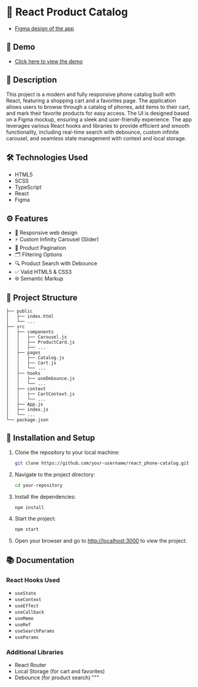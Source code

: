 # 📱 React Product Catalog

- [Figma design of the app](https://www.figma.com/file/FRxncC4lfyhs6og1L6FGEU/Phone-catalog-(V2)-Rounded-Style-2?node-id=0%3A1)


## 🚀 Demo

- [Click here to view the demo](https://vbuldenko.github.io/react_phone-catalog/)

## 📖 Description

This project is a modern and fully responsive phone catalog built with React, featuring a shopping cart and a favorites page. The application allows users to browse through a catalog of phones, add items to their cart, and mark their favorite products for easy access. The UI is designed based on a Figma mockup, ensuring a sleek and user-friendly experience. The app leverages various React hooks and libraries to provide efficient and smooth functionality, including real-time search with debounce, custom infinite carousel, and seamless state management with context and local storage.

## 🛠️ Technologies Used

- HTML5
- SCSS
- TypeScript
- React
- Figma

## ⚙️ Features

- 📱 Responsive web design
- ⚡️ Custom Infinity Carousel (Slider)
- 📄 Product Pagination
- 🗂️ Filtering Options
- 🔍 Product Search with Debounce
- ✅ Valid HTML5 & CSS3
- 🌐 Semantic Markup

## 📂 Project Structure


```
├── public
│   ├── index.html
│   └── ...
├── src
│   ├── components
│   │   ├── Carousel.js
│   │   ├── ProductCard.js
│   │   ├── ...
│   ├── pages
│   │   ├── Catalog.js
│   │   ├── Cart.js
│   │   └── ...
│   ├── hooks
│   │   ├── useDebounce.js
│   │   └── ...
│   ├── context
│   │   ├── CartContext.js
│   │   └── ...
│   ├── App.js
│   ├── index.js
│   └── ...
└── package.json
```


## 🔧 Installation and Setup

1. Clone the repository to your local machine:
   ```bash
   git clone https://github.com/your-username/react_phone-catalog.git
   ```
2. Navigate to the project directory:
   ```bash
   cd your-repository
   ```
3. Install the dependencies:
   ```bash
   npm install
   ```
4. Start the project:
   ```bash
   npm start
   ```
5. Open your browser and go to [http://localhost:3000](http://localhost:3000) to view the project.

## 📚 Documentation

### React Hooks Used

- `useState`
- `useContext`
- `useEffect`
- `useCallback`
- `useMemo`
- `useRef`
- `useSearchParams`
- `useParams`

### Additional Libraries

- React Router
- Local Storage (for cart and favorites)
- Debounce (for product search)
"""
